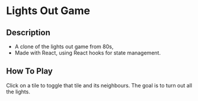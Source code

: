 # Lights Out Game

## Description
- A clone of the lights out game from 80s,
- Made with React, using React hooks for state management.

## How To Play
Click on a tile to toggle that tile and its neighbours. The goal is to turn out all the lights.